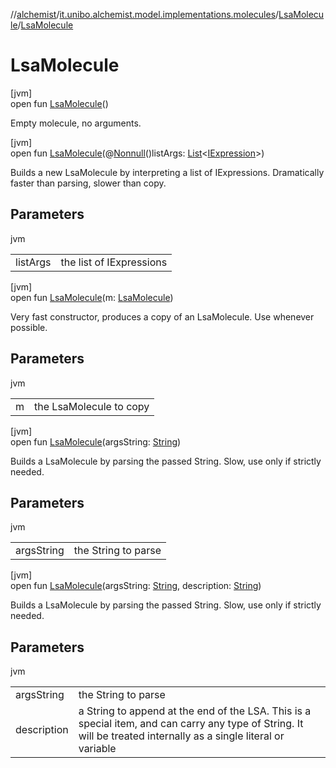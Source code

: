 //[alchemist](../../../index.md)/[it.unibo.alchemist.model.implementations.molecules](../index.md)/[LsaMolecule](index.md)/[LsaMolecule](-lsa-molecule.md)

# LsaMolecule

[jvm]\
open fun [LsaMolecule](-lsa-molecule.md)()

Empty molecule, no arguments.

[jvm]\
open fun [LsaMolecule](-lsa-molecule.md)(@[Nonnull](https://docs.oracle.com/javase/8/docs/api/javax/annotation/Nonnull.html)()listArgs: [List](https://docs.oracle.com/javase/8/docs/api/java/util/List.html)<[IExpression](../../it.unibo.alchemist.expressions.interfaces/-i-expression/index.md)>)

Builds a new LsaMolecule by interpreting a list of IExpressions. Dramatically faster than parsing, slower than copy.

## Parameters

jvm

| | |
|---|---|
| listArgs | the list of IExpressions |

[jvm]\
open fun [LsaMolecule](-lsa-molecule.md)(m: [LsaMolecule](index.md))

Very fast constructor, produces a copy of an LsaMolecule. Use whenever possible.

## Parameters

jvm

| | |
|---|---|
| m | the LsaMolecule to copy |

[jvm]\
open fun [LsaMolecule](-lsa-molecule.md)(argsString: [String](https://docs.oracle.com/javase/8/docs/api/java/lang/String.html))

Builds a LsaMolecule by parsing the passed String. Slow, use only if strictly needed.

## Parameters

jvm

| | |
|---|---|
| argsString | the String to parse |

[jvm]\
open fun [LsaMolecule](-lsa-molecule.md)(argsString: [String](https://docs.oracle.com/javase/8/docs/api/java/lang/String.html), description: [String](https://docs.oracle.com/javase/8/docs/api/java/lang/String.html))

Builds a LsaMolecule by parsing the passed String. Slow, use only if strictly needed.

## Parameters

jvm

| | |
|---|---|
| argsString | the String to parse |
| description | a String to append at the end of the LSA. This is a special item, and can carry any type of String. It will be treated internally as a single literal or variable |
